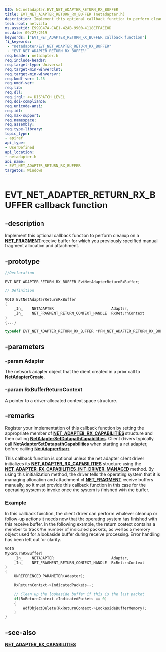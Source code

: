 ```yaml
---
UID: NC:netadapter.EVT_NET_ADAPTER_RETURN_RX_BUFFER
title: EVT_NET_ADAPTER_RETURN_RX_BUFFER (netadapter.h)
description: Implement this optional callback function to perform cleanup on a receive buffer for which you previously specified manual fragment allocation and attachment.
tech.root: netvista
ms.assetid: E999C47A-CAE1-42AB-9900-4118EFFAEE0D
ms.date: 09/27/2019
keywords: ["EVT_NET_ADAPTER_RETURN_RX_BUFFER callback function"]
f1_keywords:
 - "netadapter/EVT_NET_ADAPTER_RETURN_RX_BUFFER"
 - "EVT_NET_ADAPTER_RETURN_RX_BUFFER"
req.header: netadapter.h
req.include-header:
req.target-type: Universal
req.target-min-winverclnt:
req.target-min-winversvr:
req.kmdf-ver: 1.25
req.umdf-ver:
req.lib:
req.dll:
req.irql: <= DISPATCH_LEVEL
req.ddi-compliance:
req.unicode-ansi:
req.idl:
req.max-support:
req.namespace:
req.assembly:
req.type-library: 
topic_type: 
- apiref
api_type: 
- UserDefined
api_location:
- netadapter.h
api_name: 
- EVT_NET_ADAPTER_RETURN_RX_BUFFER
targetos: Windows
---
```


# EVT_NET_ADAPTER_RETURN_RX_BUFFER callback function

## -description

Implement this optional callback function to perform cleanup on a [**NET_FRAGMENT**](../fragment/ns-fragment-_net_fragment.md) receive buffer for which you previously specified manual fragment allocation and attachment.

## -prototype

```c++
//Declaration

EVT_NET_ADAPTER_RETURN_RX_BUFFER EvtNetAdapterReturnRxBuffer; 

// Definition

VOID EvtNetAdapterReturnRxBuffer 
(
	_In_	NETADAPTER							Adapter,
	_In_	NET_FRAGMENT_RETURN_CONTEXT_HANDLE	RxReturnContext
)
{...}

typedef EVT_NET_ADAPTER_RETURN_RX_BUFFER *PFN_NET_ADAPTER_RETURN_RX_BUFFER;
```

## -parameters

### -param Adapter 

The network adapter object that the client created in a prior call to [**NetAdapterCreate**](nf-netadapter-netadaptercreate.md).

### -param RxBufferReturnContext 

A pointer to a driver-allocated context space structure.

## -remarks

Register your implementation of this callback function by setting the appropriate member of [**NET_ADAPTER_RX_CAPABILITIES**](ns-netadapter-_net_adapter_rx_capabilities.md) structure and then calling [**NetAdapterSetDatapathCapabilities**](nf-netadapter-netadaptersetdatapathcapabilities.md). Client drivers typically call **NetAdapterSetDatapathCapabilities** when starting a net adapter, before calling [**NetAdapterStart**](nf-netadapter-netadapterstart.md).

This callback function is optional unless the net adapter client driver initializes its [**NET_ADAPTER_RX_CAPABILITIES**](ns-netadapter-_net_adapter_rx_capabilities.md) structure using the [**NET_ADAPTER_RX_CAPABILITIES_INIT_DRIVER_MANAGED**](nf-netadapter-net_adapter_rx_capabilities_init_driver_managed.md) method. By using this initialization method, the driver tells the operating system that it is managing allocation and attachment of [**NET_FRAGMENT**](../fragment/ns-fragment-_net_fragment.md) receive buffers manually, so it must provide this callback function in this case for the operating system to invoke once the system is finished with the buffer.

### Example

In this callback function, the client driver can perform whatever cleanup or follow-up actions it needs now that the operating system has finished with this receive buffer. In the following example, the return context contains a member to track the number of indicated packets, as well as a memory object used for a lookaside buffer during receive processing. Error handling has been left out for clarity.

```c++
VOID
MyReturnRxBuffer(
	_In_	NETADAPTER							Adapter,
	_In_	NET_FRAGMENT_RETURN_CONTEXT_HANDLE	RxReturnContext
)
{
	UNREFERENCED_PARAMETER(Adapter);

	RxReturnContext->IndicatedPackets--;

	// Clean up the lookaside buffer if this is the last packet
	if(RxReturnContext->IndicatedPackets == 0)
	{
		WdfObjectDelete(RxReturnContext->LookasideBufferMemory);
	}
}
```

## -see-also

[**NET_ADAPTER_RX_CAPABILITIES**](ns-netadapter-_net_adapter_rx_capabilities.md)
